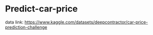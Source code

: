 # Predict-car-price
data link: https://www.kaggle.com/datasets/deepcontractor/car-price-prediction-challenge
